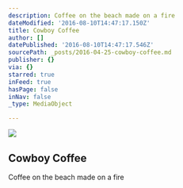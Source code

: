 ```yaml
---
description: Coffee on the beach made on a fire
dateModified: '2016-08-10T14:47:17.150Z'
title: Cowboy Coffee
author: []
datePublished: '2016-08-10T14:47:17.546Z'
sourcePath: _posts/2016-04-25-cowboy-coffee.md
publisher: {}
via: {}
starred: true
inFeed: true
hasPage: false
inNav: false
_type: MediaObject

---
```

<article style=""><img src="https://the-grid-user-content.s3-us-west-2.amazonaws.com/54f81988-e538-42d8-a23f-2e89a7b68a28.jpg" /><h1>Cowboy Coffee</h1><p>Coffee on the beach made on a fire</p></article>